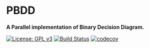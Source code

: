# PBDD
**A Parallel implementation of Binary Decision Diagram.**

[![License: GPL v3](https://img.shields.io/badge/License-GPL%20v3-blue.svg)](https://www.gnu.org/licenses/gpl-3.0) [![Build Status](https://github.com/luigicapogrosso/PBDD/workflows/Continuous%20Integration/badge.svg)](https://github.com/luigicapogrosso/PBDD/actions) [![codecov](https://codecov.io/gh/luigicapogrosso/PBDD/branch/master/graph/badge.svg)](https://codecov.io/gh/luigicapogrosso/PBDD)